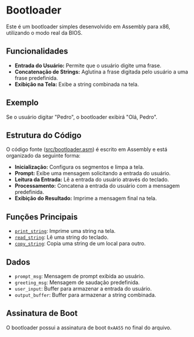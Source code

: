 # Bootloader

Este é um bootloader simples desenvolvido em Assembly para x86, utilizando o modo real da BIOS.

## Funcionalidades

*   **Entrada do Usuário:** Permite que o usuário digite uma frase.
*   **Concatenação de Strings:** Aglutina a frase digitada pelo usuário a uma frase predefinida.
*   **Exibição na Tela:** Exibe a string combinada na tela.

## Exemplo

Se o usuário digitar "Pedro", o bootloader exibirá "Olá, Pedro".

## Estrutura do Código

O código fonte ([src/bootloader.asm](src/bootloader.asm)) é escrito em Assembly e está organizado da seguinte forma:

*   **Inicialização:** Configura os segmentos e limpa a tela.
*   **Prompt:** Exibe uma mensagem solicitando a entrada do usuário.
*   **Leitura da Entrada:** Lê a entrada do usuário através do teclado.
*   **Processamento:** Concatena a entrada do usuário com a mensagem predefinida.
*   **Exibição do Resultado:** Imprime a mensagem final na tela.

## Funções Principais

*   [`print_string`](src/bootloader.asm): Imprime uma string na tela.
*   [`read_string`](src/bootloader.asm): Lê uma string do teclado.
*   [`copy_string`](src/bootloader.asm): Copia uma string de um local para outro.

## Dados

*   `prompt_msg`: Mensagem de prompt exibida ao usuário.
*   `greeting_msg`: Mensagem de saudação predefinida.
*   `user_input`: Buffer para armazenar a entrada do usuário.
*   `output_buffer`: Buffer para armazenar a string combinada.

## Assinatura de Boot

O bootloader possui a assinatura de boot `0xAA55` no final do arquivo.